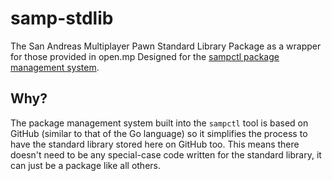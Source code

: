 # samp-stdlib

The San Andreas Multiplayer Pawn Standard Library Package as a wrapper for those provided in open.mp
Designed for the [sampctl package management system](http://sampctl.com).

## Why?

The package management system built into the `sampctl` tool is based on GitHub (similar to that of
the Go language) so it simplifies the process to have the standard library stored here on GitHub
too.  This means there doesn't need to be any special-case code written for the standard library, it
can just be a package like all others.

